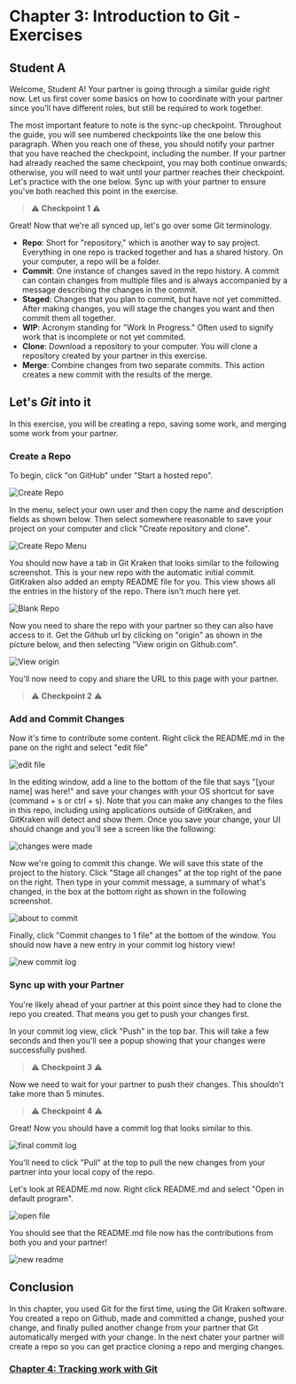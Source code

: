 # Chapter 3: Introduction to Git - Exercises

## Student A

Welcome, Student A! Your partner is going through a similar guide right now. Let us first cover some basics on how to coordinate with your partner since you'll have different roles, but still be required to work together.

The most important feature to note is the sync-up checkpoint. Throughout the guide, you will see numbered checkpoints like the one below this paragraph. When you reach one of these, you should notify your partner that you have reached the checkpoint, including the number. If your partner had already reached the same checkpoint, you may both continue onwards; otherwise, you will need to wait until your partner reaches their checkpoint. Let's practice with the one below. Sync up with your partner to ensure you've both reached this point in the exercise.

> :warning: **Checkpoint 1** :warning:

Great! Now that we're all synced up, let's go over some Git terminology. 

* **Repo**: Short for "repository," which is another way to say project. Everything in one repo is tracked together and has a shared history. On your computer, a repo will be a folder.
* **Commit**: One instance of changes saved in the repo history. A commit can contain changes from multiple files and is always accompanied by a message describing the changes in the commit.
* **Staged**: Changes that you plan to commit, but have not yet committed. After making changes, you will stage the changes you want and then commit them all together.
* **WIP**: Acronym standing for "Work In Progress." Often used to signify work that is incomplete or not yet commited.
* **Clone**: Download a repository to your computer. You will clone a repository created by your partner in this exercise.
* **Merge**: Combine changes from two separate commits. This action creates a new commit with the results of the merge.


## Let's *Git* into it

In this exercise, you will be creating a repo, saving some work, and merging some work from your partner.

### Create a Repo

To begin, click "on GitHub" under "Start a hosted repo".

![Create Repo](../img/create_repo.png)

In the menu, select your own user and then copy the name and description fields as shown below. Then select somewhere reasonable to save your project on your computer and click "Create repository and clone".

![Create Repo Menu](../img/create_repo_menu_a.png)

You should now have a tab in Git Kraken that looks similar to the following screenshot. This is your new repo with the automatic initial commit. GitKraken also added an empty README file for you. This view shows all the entries in the history of the repo. There isn't much here yet.

![Blank Repo](../img/blank_repo_page.png)

Now you need to share the repo with your partner so they can also have access to it. Get the Github url by clicking on "origin" as shown in the picture below, and then selecting "View origin on Github.com".

![View origin](../img/view_origin.png)

You'll now need to copy and share the URL to this page with your partner.

> :warning: **Checkpoint 2** :warning:

### Add and Commit Changes

Now it's time to contribute some content. Right click the README.md in the pane on the right and select "edit file"

![edit file](../img/edit_file.png)

In the editing window, add a line to the bottom of the file that says "[your name] was here!" and save your changes with your OS shortcut for save (command + s or ctrl + s). Note that you can make any changes to the files in this repo, including using applications outside of GitKraken, and GitKraken will detect and show them. Once you save your change, your UI should change and you'll see a screen like the following:

![changes were made](../img/made_changes_a.png)

Now we're going to commit this change. We will save this state of the project to the history. Click "Stage all changes" at the top right of the pane on the right. Then type in your commit message, a summary of what's changed, in the box at the bottom right as shown in the following screenshot.

![about to commit](../img/staged_changes_a.png)

Finally, click "Commit changes to 1 file" at the bottom of the window. You should now have a new entry in your commit log history view!

![new commit log](../img/commit_log_a.png)

### Sync up with your Partner

You're likely ahead of your partner at this point since they had to clone the repo you created. That means you get to push your changes first.

In your commit log view, click "Push" in the top bar. This will take a few seconds and then you'll see a popup showing that your changes were successfully pushed.

> :warning: **Checkpoint 3** :warning:

Now we need to wait for your partner to push their changes. This shouldn't take more than 5 minutes.

> :warning: **Checkpoint 4** :warning:

Great! Now you should have a commit log that looks similar to this.

![final commit log](../img/new_commit_log_a.png)

You'll need to click "Pull" at the top to pull the new changes from your partner into your local copy of the repo.

Let's look at README.md now. Right click README.md and select "Open in default program".

![open file](../img/open_file.png)

You should see that the README.md file now has the contributions from both you and your partner!

![new readme](../img/new_readme.png)

## Conclusion

In this chapter, you used Git for the first time, using the Git Kraken software. You created a repo on Github, made and committed a change, pushed your change, and finally pulled another change from your partner that Git automatically merged with your change. In the next chater your partner will create a repo so you can get practice cloning a repo and merging changes.

### [Chapter 4: Tracking work with Git](../Chapter4)
